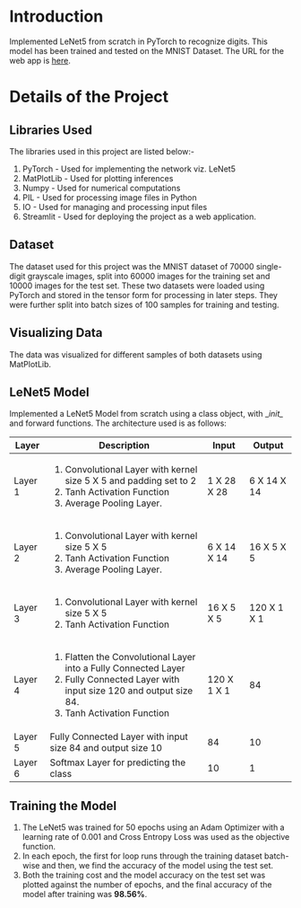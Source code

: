 # Introduction
Implemented LeNet5 from scratch in PyTorch to recognize digits. This model has been trained and tested on the MNIST Dataset. The URL for the web app is [here](https://lenet-digit-recognition-advaitkisar.streamlit.app/).

# Details of the Project
## Libraries Used
The libraries used in this project are listed below:-
1) PyTorch - Used for implementing the network viz. LeNet5
2) MatPlotLib - Used for plotting inferences
3) Numpy - Used for numerical computations
4) PIL - Used for processing image files in Python
5) IO - Used for managing and processing input files
6) Streamlit - Used for deploying the project as a web application.

## Dataset
The dataset used for this project was the MNIST dataset of 70000 single-digit grayscale images, split into 60000 images for the training set and 10000 images for the test set. These two datasets were loaded using PyTorch and stored in the tensor form for processing in later steps. They were further split into batch sizes of 100 samples for training and testing.

## Visualizing Data
The data was visualized for different samples of both datasets using MatPlotLib.

## LeNet5 Model
Implemented a LeNet5 Model from scratch using a class object, with \__init\__ and forward functions. The architecture used is as follows:

| Layer | Description | Input | Output |
| --- | --- | --- | --- |
| Layer 1 | <ol><li>Convolutional Layer with kernel size 5 X 5 and padding set to 2</li><li>Tanh Activation Function</li><li>Average Pooling Layer.</li></ol> | 1 X 28 X 28 | 6 X 14 X 14 |
| Layer 2 | <ol><li>Convolutional Layer with kernel size 5 X 5</li><li>Tanh Activation Function</li><li>Average Pooling Layer.</li></ol> | 6 X 14 X 14 | 16 X 5 X 5 |
| Layer 3 | <ol><li>Convolutional Layer with kernel size 5 X 5</li><li>Tanh Activation Function</li></ol> | 16 X 5 X 5 | 120 X 1 X 1 |
| Layer 4 | <ol><li>Flatten the Convolutional Layer into a Fully Connected Layer</li><li>Fully Connected Layer with input size 120 and output size 84.</li><li>Tanh Activation Function</li></ol> | 120 X 1 X 1 | 84 |
| Layer 5 | Fully Connected Layer with input size 84 and output size 10 | 84 | 10 |
| Layer 6 | Softmax Layer for predicting the class | 10 | 1 |

## Training the Model
1) The LeNet5 was trained for 50 epochs using an Adam Optimizer with a learning rate of 0.001 and Cross Entropy Loss was used as the objective function.
2) In each epoch, the first for loop runs through the training dataset batch-wise and then, we find the accuracy of the model using the test set.
3) Both the training cost and the model accuracy on the test set was plotted against the number of epochs, and the final accuracy of the model after training was **98.56%**.

